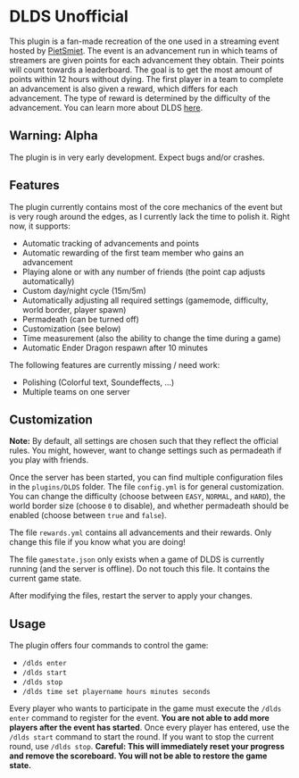 # DLDS Unofficial
This plugin is a fan-made recreation of the one used in a streaming event hosted by [PietSmiet](https://twitch.tv/PietSmiet).
The event is an advancement run in which teams of streamers are given points for each advancement they obtain. Their points will count towards a leaderboard.
The goal is to get the most amount of points within 12 hours without dying.
The first player in a team to complete an advancement is also given a reward, which differs for each advancement. The type of reward is determined by the difficulty of the advancement. You can learn more about DLDS [here](https://www.pietsmiet.live).

## Warning: Alpha
The plugin is in very early development. Expect bugs and/or crashes.

## Features
The plugin currently contains most of the core mechanics of the event but is very rough around the edges, as I currently lack the time to polish it. Right now, it supports:
- Automatic tracking of advancements and points
- Automatic rewarding of the first team member who gains an advancement
- Playing alone or with any number of friends (the point cap adjusts automatically)
- Custom day/night cycle (15m/5m)
- Automatically adjusting all required settings (gamemode, difficulty, world border, player spawn)
- Permadeath (can be turned off)
- Customization (see below)
- Time measurement (also the ability to change the time during a game)
- Automatic Ender Dragon respawn after 10 minutes

The following features are currently missing / need work:
- Polishing (Colorful text, Soundeffects, ...)
- Multiple teams on one server

## Customization
**Note:** By default, all settings are chosen such that they reflect the official rules. You might, however, want to change settings such as permadeath if you play with friends.

Once the server has been started, you can find multiple configuration files in the `plugins/DLDS` folder. The file `config.yml` is for general customization. You can change the difficulty (choose between `EASY`, `NORMAL`, and `HARD`), the world border size (choose `0` to disable), and whether permadeath should be enabled (choose between `true` and `false`).

The file `rewards.yml` contains all advancements and their rewards. Only change this file if you know what you are doing!

The file `gamestate.json` only exists when a game of DLDS is currently running (and the server is offline). Do not touch this file. It contains the current game state.

After modifying the files, restart the server to apply your changes.

## Usage
The plugin offers four commands to control the game:
- `/dlds enter`
- `/dlds start`
- `/dlds stop`
- `/dlds time set playername hours minutes seconds`

Every player who wants to participate in the game must execute the `/dlds enter` command to register for the event. **You are not able to add more players after the event has started**. Once every player has entered, use the `/dlds start` command to start the round. If you want to stop the current round, use `/dlds stop`. **Careful: This will immediately reset your progress and remove the scoreboard. You will not be able to restore the game state.**
